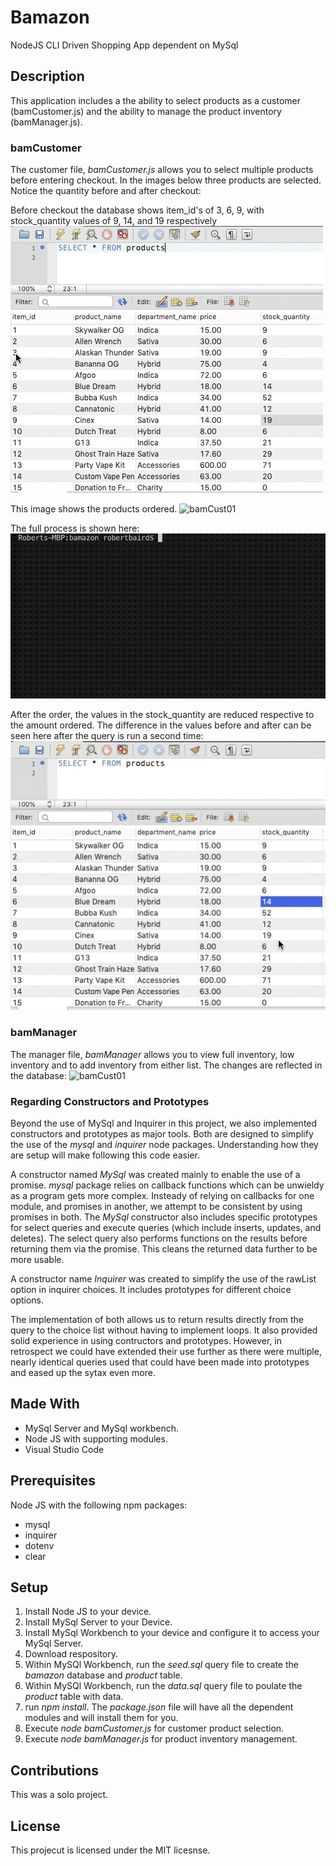 # Bamazon
NodeJS CLI Driven Shopping App dependent on MySql

## Description
This application includes a the ability to select products as a customer (bamCustomer.js) and the ability to manage the product inventory (bamManager.js). 

### bamCustomer
The customer file, _bamCustomer.js_ allows you to select multiple products before entering checkout.  In the images below three products are selected.  Notice the quantity before and after checkout:

Before checkout the database shows item_id's of 3, 6, 9, with stock_quantity values of 9, 14, and 19 respectively
![bamCust01](https://github.com/rbaird2001/bamazon/blob/master/images/bamCust01.gif)
          
This image shows the products ordered.
![bamCust01](https://github.com/rbaird2001/bamazon/blob/master/images/bamCust03.png)

The full process is shown here:
![bamCust01](https://github.com/rbaird2001/bamazon/blob/master/images/bamCust02.gif)

After the order, the values in the stock_quantity are reduced respective to the amount ordered. The difference in the values before and after can be seen here after the query is run a second time:
![bamCust01](https://github.com/rbaird2001/bamazon/blob/master/images/bamCust04.gif)

### bamManager
The manager file, _bamManager_ allows you to view full inventory, low inventory and to add inventory from either list. The changes are reflected in the database:
![bamCust01](https://github.com/rbaird2001/bamazon/blob/master/images/bamManager01.gif)

### Regarding Constructors and Prototypes
Beyond the use of MySql and Inquirer in this project, we also implemented constructors and prototypes as major tools. Both are designed to simplify the use of the _mysql_ and _inquirer_ node packages. Understanding how they are setup will make following this code easier.

A constructor named _MySql_ was created mainly to enable the use of a promise. _mysql_ package relies on callback functions which can be unwieldy as a program gets more complex. Insteady of relying on callbacks for one module, and promises in another, we attempt to be consistent by using promises in both. The _MySql_ constructor also includes specific prototypes for select queries and execute queries (which include inserts, updates, and deletes). The select query also performs functions on the results before returning them via the promise. This cleans the returned data further to be more usable.

A constructor name _Inquirer_ was created to simplify the use of the rawList option in inquirer choices. It includes prototypes for different choice options. 

The implementation of both allows us to return results directly from the query to the choice list without having to implement loops. It also provided solid experience in using contructors and prototypes. However, in retrospect we could have extended their use further as there were multiple, nearly identical queries used that could have been made into prototypes and eased up the sytax even more.

## Made With
* MySql Server and MySql workbench.
* Node JS with supporting modules.
* Visual Studio Code


## Prerequisites
Node JS with the following npm packages:
* mysql
* inquirer
* dotenv
* clear

## Setup
1. Install Node JS to your device.
2. Install MySql Server to your Device.
3. Install MySql Workbench to your device and configure it to access your MySql Server.
4. Download respository.
5. Within MySQl Workbench, run the _seed.sql_ query file to create the _bamazon_ database and _product_ table.
6. Within MySQl Workbench, run the _data.sql_ query file to poulate the _product_ table with data.
5. run _npm install_. The _package.json_ file will have all the dependent modules and will install them for you.
6. Execute _node bamCustomer.js_ for customer product selection.
7. Execute _node bamManager.js_ for product inventory management.

## Contributions
This was a solo project.

## License
This projecut is licensed under the MIT licesnse.



